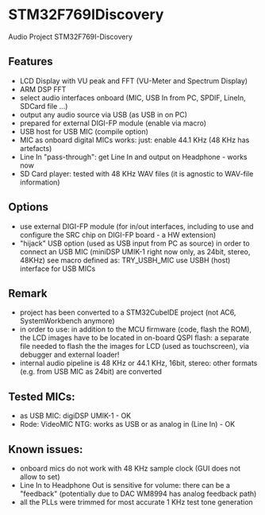 # STM32F769IDiscovery
 Audio Project STM32F769I-Discovery

## Features
- LCD Display with VU peak and FFT (VU-Meter and Spectrum Display)
- ARM DSP FFT
- select audio interfaces onboard (MIC, USB In from PC, SPDIF, LineIn, SDCard file ...)
- output any audio source via USB (as USB in on PC)
- prepared for external DIGI-FP module (enable via macro)
- USB host for USB MIC (compile option)
- MIC as onboard digital MICs works: just: enable 44.1 KHz (48 KHz has artefacts)
- Line In "pass-through": get Line In and output on Headphone - works now
- SD Card player: tested with 48 KHz WAV files (it is agnostic to WAV-file information)

## Options
- use external DIGI-FP module (for in/out interfaces, including to
  use and configure the SRC chip on DIGI-FP board - a HW extension)
- "hijack" USB option (used as USB input from PC as source) in order
  to connect an USB MIC (miniDSP UMIK-1 right now only, as 24bit, stereo, 48KHz)
  see macro defined as: TRY_USBH_MIC
  use USBH (host) interface for USB MICs

## Remark
- project has been converted to a STM32CubeIDE project (not AC6, SystemWorkbench anymore)
- in order to use: in addition to the MCU firmware (code, flash the ROM), the LCD images have to be located in on-board QSPI flash:
  a separate file needed to flash the the images for LCD (used as touchscreen), via debugger and external loader!
- internal audio pipeline is 48 KHz or 44.1 KHz, 16bit, stereo: other formats (e.g. from USB MIC as 24bit) are converted

## Tested MICs:
- as USB MIC: digiDSP UMIK-1 - OK
- Rode: VideoMIC NTG: works as USB or as analog in (Line In) - OK

## Known issues:
- onboard mics do not work with 48 KHz sample clock (GUI does not allow to set)
- Line In to Headphone Out is sensitive for volume: there can be a "feedback" (potentially due to DAC WM8994 has analog feedback path)
- all the PLLs were trimmed for most accurate 1 KHz test tone generation


